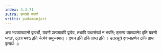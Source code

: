 ```yaml
---
index: 4.3.71
sutra: छन्दसो यदणौ
vritti: padamanjari
---
```


 अत्र भवव्याख्यानौ द्वावर्थौ, यदणौ प्रत्ययावपि द्वावेव, तथापि यथासंख्यं न भवति; ठ्तस्य व्याख्यानेऽ इति यदणौ भवतः, ठ्तत्र भवःऽ इति चेत्येवं समुच्चयात् । द्व्यच इति ठकि प्राप्त इति । उतरसूत्रे द्व्यज्ग्रहणेन ठकि प्राप्त इत्यर्थः ॥